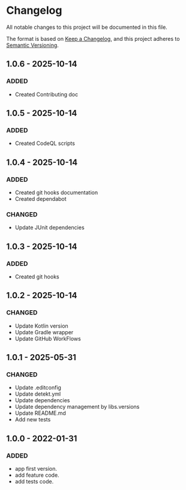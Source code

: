 # Changelog

All notable changes to this project will be documented in this file.

The format is based on [Keep a Changelog](https://keepachangelog.com/en/1.0.0/), and this project adheres
to [Semantic Versioning](https://semver.org/spec/v2.0.0.html).

## 1.0.6 - 2025-10-14

### ADDED

- Created Contributing doc

## 1.0.5 - 2025-10-14

### ADDED

- Created CodeQL scripts

## 1.0.4 - 2025-10-14

### ADDED

- Created git hooks documentation
- Created dependabot

### CHANGED

- Update JUnit dependencies

## 1.0.3 - 2025-10-14

### ADDED

- Created git hooks

## 1.0.2 - 2025-10-14

### CHANGED

- Update Kotlin version
- Update Gradle wrapper
- Update GitHub WorkFlows

## 1.0.1 - 2025-05-31

### CHANGED

- Update .editconfig
- Update detekt.yml
- Update dependencies
- Update dependency management by libs.versions
- Update README.md
- Add new tests

## 1.0.0 - 2022-01-31

### ADDED

- app first version.
- add feature code.
- add tests code.
